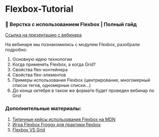 # Flexbox-Tutorial
### 🔎 Верстка с использованием Flexbox | Полный гайд

[Ссылка на презентацию с вебинара](https://docs.google.com/presentation/d/1DfvMvsHGymYxFMsXKlC_Vi2uPb9G13P-GEstU-lswME/edit?usp=sharing)

На вебинаре мы познакомились с модулем Flexbox, разобрали подробно:
1. Основную идею технологии  
2. Когда применять Flexbox, а когда Grid?  
3. Свойства flex-контейнера  
4. Свойства flex-элементов  
5. Примеры использования Flexbox (центрирование, многомерный список тегов, одномерные списки...)   
6. До конца октября в таком же формате будет проведен вебинар по Grid

### Дополнительные материалы:

1. [Типичные кейсы использования Flexbox на MDN](https://developer.mozilla.org/en-US/docs/Web/CSS/CSS_Flexible_Box_Layout/Typical_Use_Cases_of_Flexbox)
2. [Игра Flexbox Froggy для практики flexbox](https://flexboxfroggy.com/#ru)
3. [Flexbox VS Grid](https://medium.com/@stasonmars/%D1%80%D0%B5%D1%88%D0%B0%D1%8E%D1%89%D0%B0%D1%8F-css-%D0%B1%D0%B8%D1%82%D0%B2%D0%B0-grid-%D0%BF%D1%80%D0%BE%D1%82%D0%B8%D0%B2-flexbox-8fee99ab6cbd)
